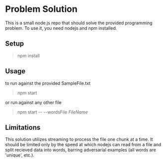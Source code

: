 # Problem Solution

This is a small node.js repo that should solve the provided programming problem.
To use it, you need nodejs and npm installed.

## Setup

> npm install

## Usage

to run against the provided SampleFile.txt

> npm start 

or run against any other file

> npm start -- --wordsFile _FileName_

## Limitations

This solution utilizes streaming to process the file one chunk at a time.
It should be limited only by the speed at which nodejs can read from a file and split 
recieved data into words, barring adversarial examples (all words are 'unique', etc.).
